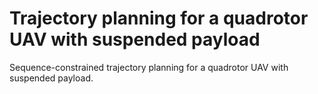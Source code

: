 # Trajectory planning for a quadrotor UAV with suspended payload
Sequence-constrained trajectory planning for a quadrotor UAV with suspended payload.
